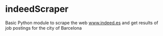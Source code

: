 # indeedScraper
Basic Python module to scrape the web www.indeed.es and get results of job postings for the city of Barcelona
